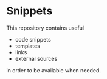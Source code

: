 # Snippets

This repository contains useful 

* code snippets
* templates
* links
* external sources 

in order to be available when needed.

